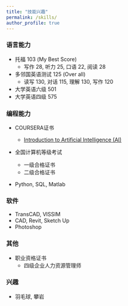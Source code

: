 ```yaml
---
title: "技能兴趣"
permalink: /skills/
author_profile: true
---
```


### 语言能力
* 托福 103 (My Best Score)
	* 写作 28, 听力 25, 口语 22, 阅读 28
* 多邻国英语测试 125 (Over all)
	* 读写 130, 对话 115, 理解 130, 写作 120
* 大学英语六级 501
* 大学英语四级 575

### 编程能力

* COURSERA证书
	* [Introduction to Artificial Intelligence (AI)](https://eveyuyi.github.io/files/ARCHIEVE_Coursera_Certification_AI_2020.pdf)

* 全国计算机等级考试
	* 一级合格证书
	* 二级合格证书

* Python, SQL, Matlab

### 软件
* TransCAD, VISSIM
* CAD, Revit, Sketch Up
* Photoshop



### 其他
* 职业资格证书
	* 四级企业人力资源管理师

### 兴趣
* 羽毛球, 攀岩
 



